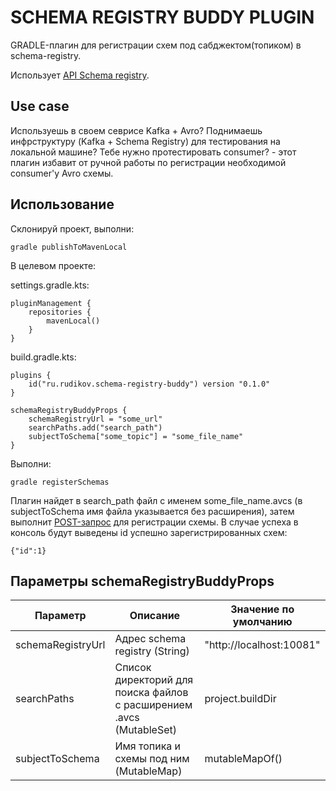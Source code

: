 # SCHEMA REGISTRY BUDDY PLUGIN

GRADLE-плагин для регистрации схем под сабджектом(топиком) в schema-registry.

Использует [API Schema registry](https://docs.confluent.io/platform/current/schema-registry/develop/api.html).

## Use case

Используешь в своем севрисе Kafka + Avro? Поднимаешь инфрструктуру (Kafka + Schema Registry) для тестирования на локальной машине? Тебе нужно протестировать consumer? - этот плагин избавит от 
ручной работы по регистрации необходимой consumer'у Avro схемы.
 
## Использование

Склонируй проект, выполни:

```
gradle publishToMavenLocal
```

В целевом проекте:

settings.gradle.kts:
```
pluginManagement {
    repositories {
        mavenLocal()
    }
}
```

build.gradle.kts:
```
plugins {
    id("ru.rudikov.schema-registry-buddy") version "0.1.0"
}

schemaRegistryBuddyProps {
    schemaRegistryUrl = "some_url"
    searchPaths.add("search_path")
    subjectToSchema["some_topic"] = "some_file_name"
}
```

Выполни:
```
gradle registerSchemas
```

Плагин найдет в search_path файл с именем some_file_name.avcs (в subjectToSchema имя файла указывается без расширения), затем выполнит [POST-запрос](https://docs.confluent.io/platform/current/schema-registry/develop/api.html#post--subjects-(string-%20subject)-versions) для регистрации схемы. В случае успеха в консоль будут выведены id успешно зарегистрированных схем:
```
{"id":1}
```

## Параметры schemaRegistryBuddyProps

| Параметр           | Описание                                                             | Значение по умолчанию |
|--------------------|----------------------------------------------------------------------|---------------------|
| schemaRegistryUrl  | Адрес schema registry (String)                                       | "http://localhost:10081" |
| searchPaths        | Список директорий для поиска файлов с расширением .avcs (MutableSet) | project.buildDir    |
| subjectToSchema    | Имя топика и схемы под ним (MutableMap)                              | mutableMapOf()      |
